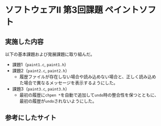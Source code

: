 # ソフトウェアII 第3回課題 ペイントソフト

## 実施した内容

以下の基本課題および発展課題に取り組んだ。

- 課題1（`paint1.c`, `paint1.h`）
- 課題2（`paint2.c`, `paint2.h`）
  - 履歴ファイルが存在しない場合や読み込めない場合と、正しく読み込めた場合で異なるメッセージを表示するようにした。
- 課題3（`paint3.c`, `paint3.h`）
  - 最初の履歴に`chpen *`を自動で追加して`undo`時の整合性を保つとともに、最初の履歴が`undo`されないようにした。

## 参考にしたサイト
